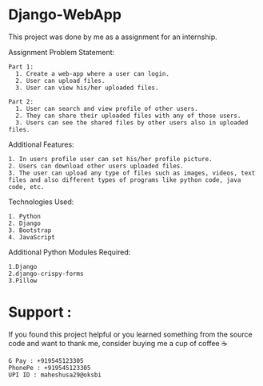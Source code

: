 # Django-WebApp
<ing src="https://www.google.com/url?sa=i&source=images&cd=&ved=2ahUKEwj5gJrGrJnmAhVYIbcAHeFGDesQjRx6BAgBEAQ&url=https%3A%2F%2Fwww.udemy.com%2Fcourse%2Fthe-ultimate-beginners-guide-to-django-django-2-python-web-dev-website%2F&psig=AOvVaw0I2m-WlsnPmgwCMvzBHZS4&ust=1575457997703689" height="200" width="300">
This project was done by me as a assignment for an internship.

Assignment Problem Statement:

    Part 1:
      1. Create a web-app where a user can login.
      2. User can upload files.
      3. User can view his/her uploaded files.

    Part 2:
      1. User can search and view profile of other users.
      2. They can share their uploaded files with any of those users.
      3. Users can see the shared files by other users also in uploaded files.

Additional Features:

    1. In users profile user can set his/her profile picture.
    2. Users can download other users uploaded files.
    3. The user can upload any type of files such as images, videos, text files and also different types of programs like python code, java code, etc.
    
Technologies Used:

    1. Python
    2. Django
    3. Bootstrap
    4. JavaScript
    
Additional Python Modules Required:
    
    1.Django
    2.django-crispy-forms
    3.Pillow

# Support :
If you found this project helpful or you learned something from the source code and want to thank me, consider buying me a cup of coffee ☕

    G Pay : +919545123305
    PhonePe : +919545123305
    UPI ID : maheshusa29@oksbi
